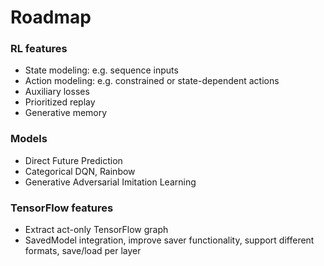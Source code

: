 # Roadmap

### RL features

- State modeling: e.g. sequence inputs
- Action modeling: e.g. constrained or state-dependent actions
- Auxiliary losses
- Prioritized replay
- Generative memory


### Models

- Direct Future Prediction
- Categorical DQN, Rainbow
- Generative Adversarial Imitation Learning


### TensorFlow features

- Extract act-only TensorFlow graph
- SavedModel integration, improve saver functionality, support different formats, save/load per layer
